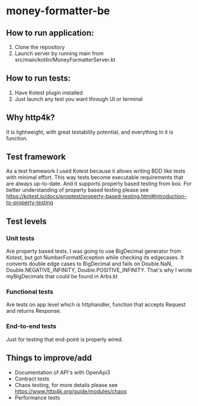 # money-formatter-be

## How to run application:
1. Clone the repository
1. Launch server by running main from src/main/kotlin/MoneyFormatterServer.kt

## How to run tests:
1. Have Kotest plugin installed
2. Just launch any test you want through UI or terminal

## Why http4k?
It is lightweight, with great testability potential, and everything in it is function.

## Test framework
As a test framework I used Kotest because it allows writing BDD like tests
with minimal effort. This way tests become executable requirements that are
always up-to-date. And it supports property based testing from box. For
better understanding of property based testing please see https://kotest.io/docs/proptest/property-based-testing.html#introduction-to-property-testing

## Test levels
### Unit tests
Are property based tests. I was going to use BigDecimal generator from Kotest,
but got NumberFormatException while checking its edgecases. It converts double
edge cases to BigDecimal and fails on Double.NaN, Double.NEGATIVE_INFINITY, Double.POSITIVE_INFINITY.
That's why I wrote myBigDecimals that could be found in Arbs.kt

### Functional tests
Are tests on app level which is httphandler, function that accepts Request and returns Response.

### End-to-end tests
Just for testing that end-point is properly wired.

## Things to improve/add
- Documentation of API's with OpenApi3
- Contract tests
- Chaos testing, for more details please see https://www.http4k.org/guide/modules/chaos
- Performance tests
